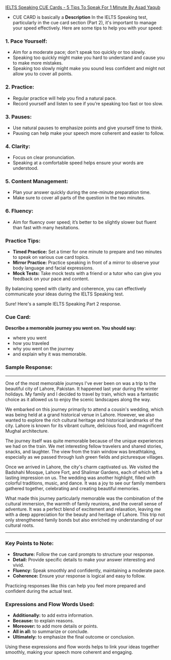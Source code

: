 [IELTS Speaking CUE Cards - 5 Tips To Speak For 1 Minute By Asad Yaqub](https://www.youtube.com/watch?v=tcm07gTBWgA)
* CUE CARD is basically a **Description**
In the IELTS Speaking test, particularly in the cue card section (Part 2), it's important to manage your speed effectively. Here are some tips to help you with your speed:

### 1. **Pace Yourself:**
   - Aim for a moderate pace; don't speak too quickly or too slowly.
   - Speaking too quickly might make you hard to understand and cause you to make more mistakes.
   - Speaking too slowly might make you sound less confident and might not allow you to cover all points.

### 2. **Practice:**
   - Regular practice will help you find a natural pace.
   - Record yourself and listen to see if you’re speaking too fast or too slow.

### 3. **Pauses:**
   - Use natural pauses to emphasize points and give yourself time to think.
   - Pausing can help make your speech more coherent and easier to follow.

### 4. **Clarity:**
   - Focus on clear pronunciation.
   - Speaking at a comfortable speed helps ensure your words are understood.

### 5. **Content Management:**
   - Plan your answer quickly during the one-minute preparation time.
   - Make sure to cover all parts of the question in the two minutes.

### 6. **Fluency:**
   - Aim for fluency over speed; it’s better to be slightly slower but fluent than fast with many hesitations.

### Practice Tips:

- **Timed Practice:** Set a timer for one minute to prepare and two minutes to speak on various cue card topics.
- **Mirror Practice:** Practice speaking in front of a mirror to observe your body language and facial expressions.
- **Mock Tests:** Take mock tests with a friend or a tutor who can give you feedback on your pace and content.

By balancing speed with clarity and coherence, you can effectively communicate your ideas during the IELTS Speaking test.

Sure! Here's a sample IELTS Speaking Part 2 response. 

### Cue Card:
**Describe a memorable journey you went on. You should say:**
- where you went
- how you traveled
- why you went on the journey
- and explain why it was memorable.

### Sample Response:

---

One of the most memorable journeys I've ever been on was a trip to the beautiful city of Lahore, Pakistan. It happened last year during the winter holidays. My family and I decided to travel by train, which was a fantastic choice as it allowed us to enjoy the scenic landscapes along the way.

We embarked on this journey primarily to attend a cousin's wedding, which was being held at a grand historical venue in Lahore. However, we also wanted to explore the rich cultural heritage and historical landmarks of the city. Lahore is known for its vibrant culture, delicious food, and magnificent Mughal architecture.

The journey itself was quite memorable because of the unique experiences we had on the train. We met interesting fellow travelers and shared stories, snacks, and laughter. The view from the train window was breathtaking, especially as we passed through lush green fields and picturesque villages.

Once we arrived in Lahore, the city's charm captivated us. We visited the Badshahi Mosque, Lahore Fort, and Shalimar Gardens, each of which left a lasting impression on us. The wedding was another highlight, filled with colorful traditions, music, and dance. It was a joy to see our family members gathered together, celebrating and creating beautiful memories.

What made this journey particularly memorable was the combination of the cultural immersion, the warmth of family reunions, and the overall sense of adventure. It was a perfect blend of excitement and relaxation, leaving me with a deep appreciation for the beauty and heritage of Lahore. This trip not only strengthened family bonds but also enriched my understanding of our cultural roots.

---

### Key Points to Note:

- **Structure:** Follow the cue card prompts to structure your response.
- **Detail:** Provide specific details to make your answer interesting and vivid.
- **Fluency:** Speak smoothly and confidently, maintaining a moderate pace.
- **Coherence:** Ensure your response is logical and easy to follow.

Practicing responses like this can help you feel more prepared and confident during the actual test.


### Expressions and Flow Words Used:

- **Additionally:** to add extra information.
- **Because:** to explain reasons.
- **Moreover:** to add more details or points.
- **All in all:** to summarize or conclude.
- **Ultimately:** to emphasize the final outcome or conclusion.

Using these expressions and flow words helps to link your ideas together smoothly, making your speech more coherent and engaging.

